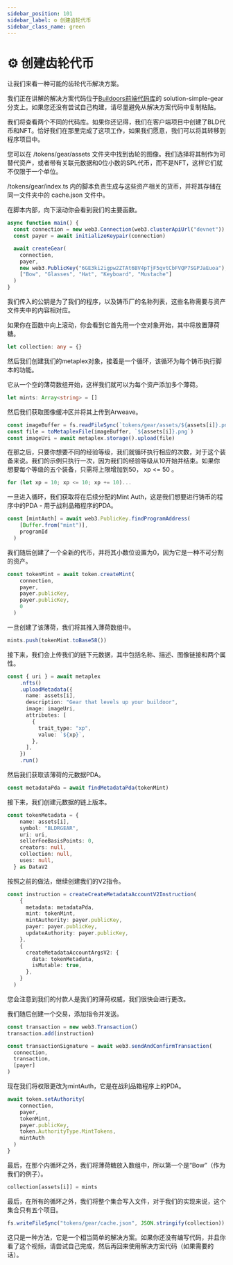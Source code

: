 ```yaml
---
sidebar_position: 101
sidebar_label: ⚙ 创建齿轮代币
sidebar_class_name: green
---
```


# ⚙ 创建齿轮代币

让我们来看一种可能的齿轮代币解决方案。

我们正在讲解的解决方案代码位于[Buildoors前端代码库](https://github.com/jamesrp13/buildspace-buildoors/tree/solution-simple-gear?utm_source=buildspace.so&utm_medium=buildspace_project)的 solution-simple-gear 分支上。如果您还没有尝试自己构建，请尽量避免从解决方案代码中复制粘贴。

我们将查看两个不同的代码库。如果你还记得，我们在客户端项目中创建了BLD代币和NFT。恰好我们在那里完成了这项工作，如果我们愿意，我们可以将其转移到程序项目中。

您可以在 /tokens/gear/assets 文件夹中找到齿轮的图像。我们选择将其制作为可替代资产，或者带有关联元数据和0位小数的SPL代币，而不是NFT，这样它们就不仅限于一个单位。

/tokens/gear/index.ts 内的脚本负责生成与这些资产相关的货币，并将其存储在同一文件夹中的 cache.json 文件中。

在脚本内部，向下滚动你会看到我们的主要函数。

```ts
async function main() {
  const connection = new web3.Connection(web3.clusterApiUrl("devnet"))
  const payer = await initializeKeypair(connection)

  await createGear(
    connection,
    payer,
    new web3.PublicKey("6GE3ki2igpw2ZTAt6BV4pTjF5qvtCbFVQP7SGPJaEuoa"),
    ["Bow", "Glasses", "Hat", "Keyboard", "Mustache"]
  )
}
```

我们传入的公钥是为了我们的程序，以及铸币厂的名称列表，这些名称需要与资产文件夹中的内容相对应。

如果你在函数中向上滚动，你会看到它首先用一个空对象开始，其中将放置薄荷糖。

```ts
let collection: any = {}
```

然后我们创建我们的metaplex对象，接着是一个循环，该循环为每个铸币执行脚本的功能。

它从一个空的薄荷数组开始，这样我们就可以为每个资产添加多个薄荷。



```ts
let mints: Array<string> = []
```

然后我们获取图像缓冲区并将其上传到Arweave。

```ts
const imageBuffer = fs.readFileSync(`tokens/gear/assets/${assets[i]}.png`)
const file = toMetaplexFile(imageBuffer, `${assets[i]}.png`)
const imageUri = await metaplex.storage().upload(file)
```

在那之后，只要你想要不同的经验等级，我们就循环执行相应的次数，对于这个装备来说。我们的示例只执行一次，因为我们的经验等级从10开始并结束。如果你想要每个等级的五个装备，只需将上限增加到50， xp <= 50 。

```ts
for (let xp = 10; xp <= 10; xp += 10)...
```

一旦进入循环，我们获取将在后续分配的Mint Auth，这是我们想要进行铸币的程序中的PDA - 用于战利品箱程序的PDA。

```ts
const [mintAuth] = await web3.PublicKey.findProgramAddress(
    [Buffer.from("mint")],
    programId
  )
```

我们随后创建了一个全新的代币，并将其小数位设置为0，因为它是一种不可分割的资产。

```ts
const tokenMint = await token.createMint(
    connection,
    payer,
    payer.publicKey,
    payer.publicKey,
    0
  )

```

一旦创建了该薄荷，我们将其推入薄荷数组中。

```ts
mints.push(tokenMint.toBase58())
```

接下来，我们会上传我们的链下元数据，其中包括名称、描述、图像链接和两个属性。

```ts
const { uri } = await metaplex
    .nfts()
    .uploadMetadata({
      name: assets[i],
      description: "Gear that levels up your buildoor",
      image: imageUri,
      attributes: [
        {
          trait_type: "xp",
          value: `${xp}`,
        },
      ],
    })
    .run()
```

然后我们获取该薄荷的元数据PDA。

```ts
const metadataPda = await findMetadataPda(tokenMint)
```

接下来，我们创建元数据的链上版本。

```ts
const tokenMetadata = {
    name: assets[i],
    symbol: "BLDRGEAR",
    uri: uri,
    sellerFeeBasisPoints: 0,
    creators: null,
    collection: null,
    uses: null,
  } as DataV2
```

按照之前的做法，继续创建我们的V2指令。

```ts
const instruction = createCreateMetadataAccountV2Instruction(
    {
      metadata: metadataPda,
      mint: tokenMint,
      mintAuthority: payer.publicKey,
      payer: payer.publicKey,
      updateAuthority: payer.publicKey,
    },
    {
      createMetadataAccountArgsV2: {
        data: tokenMetadata,
        isMutable: true,
      },
    }
  )
```

您会注意到我们的付款人是我们的薄荷权威，我们很快会进行更改。

我们随后创建一个交易，添加指令并发送。

```ts
const transaction = new web3.Transaction()
transaction.add(instruction)

const transactionSignature = await web3.sendAndConfirmTransaction(
  connection,
  transaction,
  [payer]
)
```

现在我们将权限更改为mintAuth，它是在战利品箱程序上的PDA。

```ts
await token.setAuthority(
    connection,
    payer,
    tokenMint,
    payer.publicKey,
    token.AuthorityType.MintTokens,
    mintAuth
  )
}
```

最后，在那个内循环之外，我们将薄荷糖放入数组中，所以第一个是“Bow”（作为我们的例子）。

```ts
collection[assets[i]] = mints
```

最后，在所有的循环之外，我们将整个集合写入文件，对于我们的实现来说，这个集合只有五个项目。

```ts
fs.writeFileSync("tokens/gear/cache.json", JSON.stringify(collection))
```

这只是一种方法，它是一个相当简单的解决方案。如果你还没有编写代码，并且你看了这个视频，请尝试自己完成，然后再回来使用解决方案代码（如果需要的话）。
